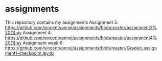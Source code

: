 # assignments
This repository contains my assignments
Assignment 3:
https://github.com/vincentvanroij/assignments/blob/master/assignment3%20(1).py
Assignment 4:
https://github.com/vincentvanroij/assignments/blob/master/assignment4%20(1).py
Assignment week 6:
https://github.com/vincentvanroij/assignments/blob/master/Graded_assignment1-checkpoint.ipynb
